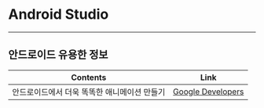# Android Studio
<hr>

## 안드로이드 유용한 정보

Contents | Link
--------|------
안드로이드에서 더욱 똑똑한 애니메이션 만들기 | [Google Developers](https://developers-kr.googleblog.com/2019/09/motional-intelligence-build-smarter-animations.html)
